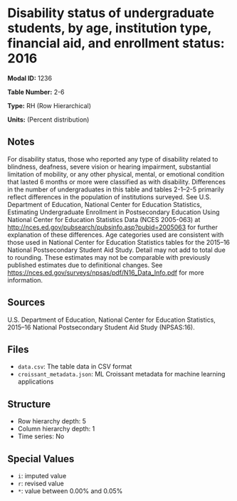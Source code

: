 # Disability status of undergraduate students, by age, institution type, financial aid, and enrollment status: 2016

**Modal ID:** 1236

**Table Number:** 2-6

**Type:** RH (Row Hierarchical)

**Units:** (Percent distribution)

## Notes

For disability status, those who reported any type of disability related to blindness, deafness, severe vision or hearing impairment, substantial limitation of mobility, or any other physical, mental, or emotional condition that lasted 6 months or more were classified as with disability. Differences in the number of undergraduates in this table and tables 2-1–2-5 primarily reflect differences in the population of institutions surveyed. See U.S. Department of Education, National Center for Education Statistics, Estimating Undergraduate Enrollment in Postsecondary Education Using National Center for Education Statistics Data (NCES 2005-063) at http://nces.ed.gov/pubsearch/pubsinfo.asp?pubid=2005063 for further explanation of these differences. Age categories used are consistent with those used in National Center for Education Statistics tables for the 2015–16 National Postsecondary Student Aid Study. Detail may not add to total due to rounding. These estimates may not be comparable with previously published estimates due to definitional changes. See https://nces.ed.gov/surveys/npsas/pdf/N16_Data_Info.pdf for more information.

## Sources

U.S. Department of Education, National Center for Education Statistics, 2015–16 National Postsecondary Student Aid Study (NPSAS:16).

## Files

- `data.csv`: The table data in CSV format
- `croissant_metadata.json`: ML Croissant metadata for machine learning applications

## Structure

- Row hierarchy depth: 5
- Column hierarchy depth: 1
- Time series: No

## Special Values

- `i`: imputed value
- `r`: revised value
- `*`: value between 0.00% and 0.05%
